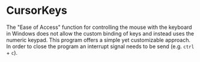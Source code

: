 # CursorKeys

The "Ease of Access" function for controlling the mouse with the keyboard in Windows does not allow the custom binding of keys and instead uses the numeric keypad. This program offers a simple yet customizable approach. In order to close the program an interrupt signal needs to be send (e.g. `ctrl` + `c`). 
